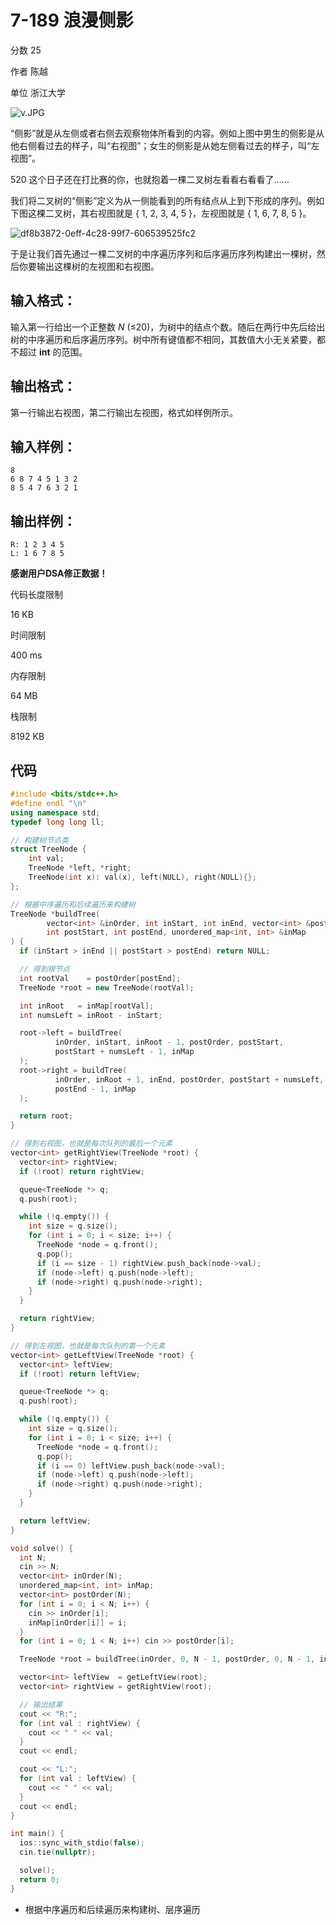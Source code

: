 # **7-189 浪漫侧影**

分数 25

作者 陈越

单位 浙江大学

![v.JPG](https://gitee.com/chen-houchao/images/raw/master/img/20250221202435177.jpeg)

“侧影”就是从左侧或者右侧去观察物体所看到的内容。例如上图中男生的侧影是从他右侧看过去的样子，叫“右视图”；女生的侧影是从她左侧看过去的样子，叫“左视图”。

520 这个日子还在打比赛的你，也就抱着一棵二叉树左看看右看看了……

我们将二叉树的“侧影”定义为从一侧能看到的所有结点从上到下形成的序列。例如下图这棵二叉树，其右视图就是 { 1, 2, 3, 4, 5 }，左视图就是 { 1, 6, 7, 8, 5 }。

![df8b3872-0eff-4c28-99f7-606539525fc2](https://gitee.com/chen-houchao/images/raw/master/img/20250221203749603.png)

于是让我们首先通过一棵二叉树的中序遍历序列和后序遍历序列构建出一棵树，然后你要输出这棵树的左视图和右视图。

## 输入格式：

输入第一行给出一个正整数 *N* (≤20)，为树中的结点个数。随后在两行中先后给出树的中序遍历和后序遍历序列。树中所有键值都不相同，其数值大小无关紧要，都不超过 **int** 的范围。

## 输出格式：

第一行输出右视图，第二行输出左视图，格式如样例所示。

## 输入样例：

```in
8
6 8 7 4 5 1 3 2
8 5 4 7 6 3 2 1
```

## 输出样例：

```out
R: 1 2 3 4 5
L: 1 6 7 8 5
```

**感谢用户DSA修正数据！**

代码长度限制

16 KB

时间限制

400 ms

内存限制

64 MB

栈限制

8192 KB

## 代码

```cpp
#include <bits/stdc++.h>
#define endl "\n"
using namespace std;
typedef long long ll;

// 构建树节点类
struct TreeNode {
    int val;
    TreeNode *left, *right;
    TreeNode(int x): val(x), left(NULL), right(NULL){};
};

// 根据中序遍历和后续遍历来构建树
TreeNode *buildTree(
        vector<int> &inOrder, int inStart, int inEnd, vector<int> &postOrder,
        int postStart, int postEnd, unordered_map<int, int> &inMap
) {
  if (inStart > inEnd || postStart > postEnd) return NULL;

  // 得到根节点
  int rootVal    = postOrder[postEnd];
  TreeNode *root = new TreeNode(rootVal);

  int inRoot   = inMap[rootVal];
  int numsLeft = inRoot - inStart;

  root->left = buildTree(
          inOrder, inStart, inRoot - 1, postOrder, postStart,
          postStart + numsLeft - 1, inMap
  );
  root->right = buildTree(
          inOrder, inRoot + 1, inEnd, postOrder, postStart + numsLeft,
          postEnd - 1, inMap
  );

  return root;
}

// 得到右视图，也就是每次队列的最后一个元素
vector<int> getRightView(TreeNode *root) {
  vector<int> rightView;
  if (!root) return rightView;

  queue<TreeNode *> q;
  q.push(root);

  while (!q.empty()) {
    int size = q.size();
    for (int i = 0; i < size; i++) {
      TreeNode *node = q.front();
      q.pop();
      if (i == size - 1) rightView.push_back(node->val);
      if (node->left) q.push(node->left);
      if (node->right) q.push(node->right);
    }
  }

  return rightView;
}

// 得到左视图，也就是每次队列的第一个元素
vector<int> getLeftView(TreeNode *root) {
  vector<int> leftView;
  if (!root) return leftView;

  queue<TreeNode *> q;
  q.push(root);

  while (!q.empty()) {
    int size = q.size();
    for (int i = 0; i < size; i++) {
      TreeNode *node = q.front();
      q.pop();
      if (i == 0) leftView.push_back(node->val);
      if (node->left) q.push(node->left);
      if (node->right) q.push(node->right);
    }
  }

  return leftView;
}

void solve() {
  int N;
  cin >> N;
  vector<int> inOrder(N);
  unordered_map<int, int> inMap;
  vector<int> postOrder(N);
  for (int i = 0; i < N; i++) {
    cin >> inOrder[i];
    inMap[inOrder[i]] = i;
  }
  for (int i = 0; i < N; i++) cin >> postOrder[i];

  TreeNode *root = buildTree(inOrder, 0, N - 1, postOrder, 0, N - 1, inMap);

  vector<int> leftView  = getLeftView(root);
  vector<int> rightView = getRightView(root);

  // 输出结果
  cout << "R:";
  for (int val : rightView) {
    cout << " " << val;
  }
  cout << endl;

  cout << "L:";
  for (int val : leftView) {
    cout << " " << val;
  }
  cout << endl;
}

int main() {
  ios::sync_with_stdio(false);
  cin.tie(nullptr);

  solve();
  return 0;
}
```

- 根据中序遍历和后续遍历来构建树、层序遍历